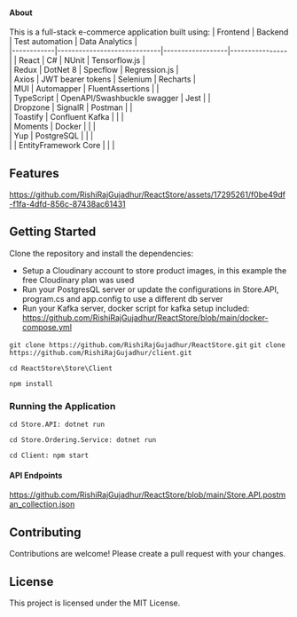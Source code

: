 #### About

This is a full-stack e-commerce application built using: 
| Frontend   | Backend                     | Test automation  | Data Analytics |   
|------------|-----------------------------|------------------|----------------|
| React      | C#                          | NUnit            | Tensorflow.js  |   
| Redux      | DotNet 8                    | Specflow         | Regression.js  |   
| Axios      | JWT bearer tokens           | Selenium         | Recharts       |   
| MUI        | Automapper                  | FluentAssertions |                |  
| TypeScript | OpenAPI/Swashbuckle swagger | Jest             |                |   
| Dropzone   | SignalR                     | Postman          |                |   
| Toastify   | Confluent Kafka             |                  |                |   
| Moments    | Docker                      |                  |                |   
| Yup        | PostgreSQL                  |                  |                |   
|            | EntityFramework Core        |                  |                |   
  
## Features
https://github.com/RishiRajGujadhur/ReactStore/assets/17295261/f0be49df-f1fa-4dfd-856c-87438ac61431

## Getting Started

Clone the repository and install the dependencies:
+ Setup a Cloudinary account to store product images, in this example the free Cloudinary plan was used
+ Run your PostgresQL server or update the configurations in Store.API, program.cs and app.config to use a different db server
+ Run your Kafka server, docker script for kafka setup included: https://github.com/RishiRajGujadhur/ReactStore/blob/main/docker-compose.yml

```git clone https://github.com/RishiRajGujadhur/ReactStore.git```
```git clone https://github.com/RishiRajGujadhur/client.git```

```cd ReactStore\Store\Client```

```npm install```


### Running the Application

```cd Store.API: dotnet run```

```cd Store.Ordering.Service: dotnet run```

```cd Client: npm start```

#### API Endpoints
https://github.com/RishiRajGujadhur/ReactStore/blob/main/Store.API.postman_collection.json

## Contributing
Contributions are welcome! Please create a pull request with your changes.

## License
This project is licensed under the MIT License.
